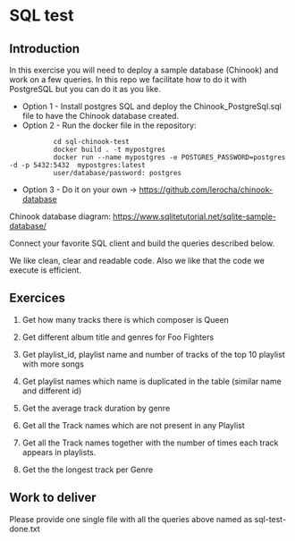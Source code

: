 # SQL test

## Introduction

In this exercise you will need to deploy a sample database (Chinook) and work on a few queries. In this repo we facilitate how to do it with PostgreSQL but you can do it as you like.

 - Option 1 - Install postgres SQL and deploy the Chinook_PostgreSql.sql file to have the Chinook database created.
 - Option 2 - Run the docker file in the repository:
```
           cd sql-chinook-test
           docker build . -t mypostgres
           docker run --name mypostgres -e POSTGRES_PASSWORD=postgres -d -p 5432:5432  mypostgres:latest
           user/database/password: postgres
```
 - Option 3 - Do it on your own -> https://github.com/lerocha/chinook-database

Chinook database diagram: https://www.sqlitetutorial.net/sqlite-sample-database/
 
Connect your favorite SQL client and build the queries described below.

We like clean, clear and readable code. Also we like that the code we execute is efficient.

## Exercices

1. Get how many tracks there is which composer is Queen

2. Get different album title and genres for Foo Fighters

3. Get playlist_id, playlist name and number of tracks of the top 10 playlist with more songs

4. Get playlist names which name is duplicated in the table (similar name and different id)

5. Get the average track duration by genre

6. Get all the Track names which are not present in any Playlist

7. Get all the Track names together with the number of times each track appears in playlists. 

8. Get the the longest track per Genre

## Work to deliver

Please provide one single file with all the queries above named as sql-test-done.txt

